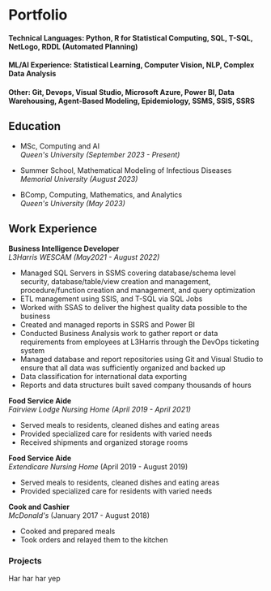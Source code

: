 # Portfolio

#### Technical Languages: Python, R for Statistical Computing, SQL, T-SQL, NetLogo, RDDL (Automated Planning)
#### ML/AI Experience: Statistical Learning, Computer Vision, NLP, Complex Data Analysis
#### Other: Git, Devops, Visual Studio, Microsoft Azure, Power BI, Data Warehousing, Agent-Based Modeling, Epidemiology, SSMS, SSIS, SSRS

## Education							       		
- MSc, Computing and AI<br />
  _Queen's University (September 2023 - Present)_

- Summer School, Mathematical Modeling of Infectious Diseases<br />
  _Memorial University (August 2023)_

- BComp, Computing, Mathematics, and Analytics <br />
  _Queen's University (May 2023)_

## Work Experience
**Business Intelligence Developer** <br />
_L3Harris WESCAM (May2021 - August 2022)_
- Managed SQL Servers in SSMS covering database/schema level security, database/table/view creation and management, procedure/function creation and management, and query 
optimization
- ETL management using SSIS, and T-SQL via SQL Jobs
- Worked with SSAS to deliver the highest quality data possible to the business
- Created and managed reports in SSRS and Power BI
- Conducted Business Analysis work to gather report or data requirements from employees at L3Harris through the DevOps ticketing system
- Managed database and report repositories using Git and Visual Studio to ensure that all data was sufficiently organized and backed up
- Data classification for international data exporting
- Reports and data structures built saved company thousands of hours

**Food Service Aide** <br />
_Fairview Lodge Nursing Home (April 2019 - April 2021)_
- Served meals to residents, cleaned dishes and eating areas
- Provided specialized care for residents with varied needs
- Received shipments and organized storage rooms

**Food Service Aide** <br />
_Extendicare Nursing Home_ (April 2019 - August 2019)
- Served meals to residents, cleaned dishes and eating areas
- Provided specialized care for residents with varied needs

**Cook and Cashier** <br />
_McDonald's_ (January 2017 - August 2018)
- Cooked and prepared meals
- Took orders and relayed them to the kitchen

### Projects
Har har har
yep
